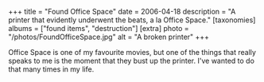 +++
title = "Found Office Space"
date = 2006-04-18
description = "A printer that evidently underwent the beats, a la Office Space."
[taxonomies]
albums = ["found items", "destruction"]
[extra]
photo = "/photos/FoundOfficeSpace.jpg"
alt = "A broken printer"
+++

Office Space is one of my favourite movies, but one of the things that really speaks to me is the moment that they bust up the printer. I've wanted to do that many times in my life.
